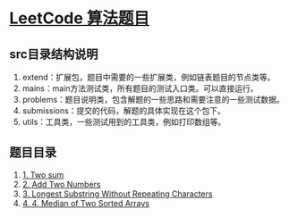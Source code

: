 # [LeetCode 算法题目](https://github.com/zdRan/leetcode)
## src目录结构说明
1. extend：扩展包，题目中需要的一些扩展类，例如链表题目的节点类等。
2. mains：main方法测试类，所有题目的测试入口类。可以直接运行。
3. problems：题目说明类，包含解题的一些思路和需要注意的一些测试数据。
4. submissions：提交的代码，解题的具体实现在这个包下。
5. utils：工具类，一些测试用到的工具类，例如打印数组等。
## 题目目录
1. [1. Two sum](./src/com/leetcode/problems/TwoSum.md)
2. [2. Add Two Numbers](./src/com/leetcode/problems/AddTwoNumbers.md)
3. [3. Longest Substring Without Repeating Characters](./src/com/leetcode/problems/LongestSubstring.md)
3. [4. 4. Median of Two Sorted Arrays](./src/com/leetcode/problems/MedianofTwoSortedArrays.md)
